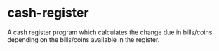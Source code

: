 # cash-register
A cash register program which calculates the change due in bills/coins depending on the bills/coins available in the register.
